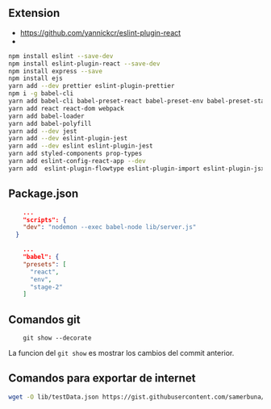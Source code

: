 ## Extension

- https://github.com/yannickcr/eslint-plugin-react
- 


```bash
npm install eslint --save-dev 
npm install eslint-plugin-react --save-dev
npm install express --save
npm install ejs
yarn add --dev prettier eslint-plugin-prettier
npm i -g babel-cli
yarn add babel-cli babel-preset-react babel-preset-env babel-preset-stage-2
yarn add react react-dom webpack
yarn add babel-loader
yarn add babel-polyfill
yarn add --dev jest
yarn add --dev eslint-plugin-jest
yarn add --dev eslint eslint-plugin-jest
yarn add styled-components prop-types
yarn add eslint-config-react-app --dev
yarn add  eslint-plugin-flowtype eslint-plugin-import eslint-plugin-jsx-a11y --dev
```

## Package.json

```json
    ...
    "scripts": {
    "dev": "nodemon --exec babel-node lib/server.js"
  }
```


```json
    ...
    "babel": {
    "presets": [
      "react",
      "env",
      "stage-2"
    ]
```

## Comandos git

```git
    git show --decorate
```

La funcion del `git show` es mostrar los cambios del commit anterior.

## Comandos para exportar de internet

```bash
wget -O lib/testData.json https://gist.githubusercontent.com/samerbuna/5b53056342720b79ab19fc75629a9c8f/raw/f80d3d219d5913e0b36af1fcbb79c8721666fd49/react-blog-mockup-data.json
```